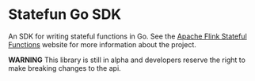 # Statefun Go SDK

An SDK for writing stateful functions in Go. See the [Apache Flink Stateful
Functions](https://flink.apache.org/stateful-functions.html) website for more
information about the project.

**WARNING** This library is still in alpha and developers reserve the right to 
make breaking changes to the api. 
